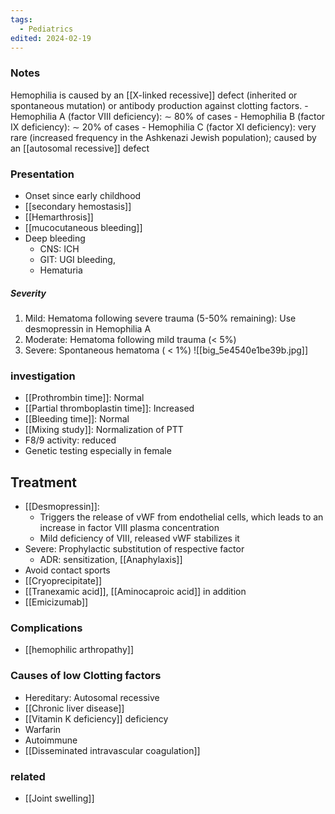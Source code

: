 ```yaml
---
tags:
  - Pediatrics
edited: 2024-02-19
---
```

### Notes
Hemophilia is caused by an [[X-linked recessive]] defect (inherited or spontaneous mutation) or antibody production against clotting factors.
	- Hemophilia A (factor VIII deficiency): ∼ 80% of cases
	- Hemophilia B (factor IX deficiency): ∼ 20% of cases
	- Hemophilia C (factor XI deficiency): very rare (increased frequency in the Ashkenazi Jewish population); caused by an [[autosomal recessive]] defect

### Presentation
- Onset since early childhood
- [[secondary hemostasis]] 
- [[Hemarthrosis]] 
- [[mucocutaneous bleeding]] 
- Deep bleeding
	- CNS: ICH   
	- GIT: UGI bleeding, 
	- Hematuria
##### Severity
1. Mild: Hematoma following severe trauma (5-50% remaining): Use desmopressin in Hemophilia A 
2. Moderate: Hematoma following mild trauma (< 5%)
3. Severe: Spontaneous hematoma ( < 1%)
![[big_5e4540e1be39b.jpg]]
### investigation 
- [[Prothrombin time]]: Normal
- [[Partial thromboplastin time]]: Increased
- [[Bleeding time]]: Normal
- [[Mixing study]]: Normalization of PTT 
- F8/9 activity: reduced
- Genetic testing especially in female 

## Treatment
- [[Desmopressin]]: 
	- Triggers the release of vWF from endothelial cells, which leads to an increase in factor VIII plasma concentration
	- Mild deficiency of VIII, released vWF stabilizes it
- Severe: Prophylactic substitution of respective factor
	- ADR: sensitization, [[Anaphylaxis]]
- Avoid contact sports
- [[Cryoprecipitate]] 
- [[Tranexamic acid]], [[Aminocaproic acid]] in addition
- [[Emicizumab]]

### Complications
- [[hemophilic arthropathy]] 

### Causes of low Clotting factors
- Hereditary: Autosomal recessive
- [[Chronic liver disease]] 
- [[Vitamin K deficiency]] deficiency
- Warfarin 
- Autoimmune
- [[Disseminated intravascular coagulation]]

### related
- [[Joint swelling]] 
